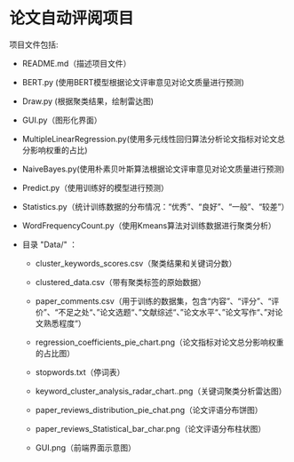# 论文自动评阅项目

项目文件包括:

- README.md（描述项目文件）

- BERT.py (使用BERT模型根据论文评审意见对论文质量进行预测)
- Draw.py (根据聚类结果，绘制雷达图)

- GUI.py（图形化界面）

- MultipleLinearRegression.py(使用多元线性回归算法分析论文指标对论文总分影响权重的占比)

- NaiveBayes.py(使用朴素贝叶斯算法根据论文评审意见对论文质量进行预测)

- Predict.py（使用训练好的模型进行预测）

- Statistics.py（统计训练数据的分布情况：“优秀”、“良好”、“一般”、“较差”）

- WordFrequencyCount.py（使用Kmeans算法对训练数据进行聚类分析）

- 目录 "Data/" ：

  - cluster_keywords_scores.csv（聚类结果和关键词分数）

  - clustered_data.csv（带有聚类标签的原始数据）

  - paper_comments.csv（用于训练的数据集，包含“内容”、“评分”、“评价”、“不足之处“、”论文选题“、”文献综述“、”论文水平“、”论文写作“、”对论文熟悉程度“）

  - regression_coefficients_pie_chart.png（论文指标对论文总分影响权重的占比图）

  - stopwords.txt（停词表）
  
  - keyword_cluster_analysis_radar_chart..png（关键词聚类分析雷达图）
  
  - paper_reviews_distribution_pie_chat.png（论文评语分布饼图）
  
  - paper_reviews_Statistical_bar_char.png（论文评语分布柱状图）
  
  - GUI.png（前端界面示意图）
  

